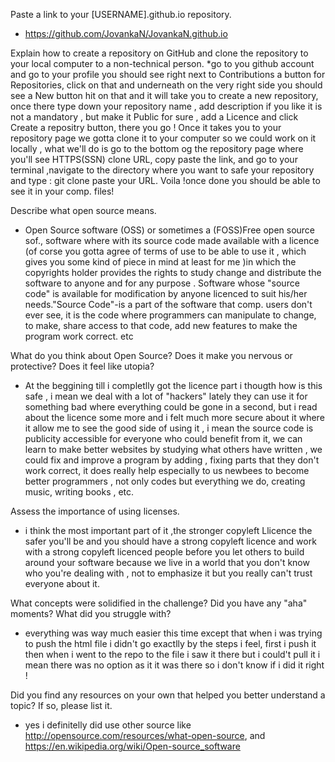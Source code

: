 Paste a link to your [USERNAME].github.io repository.
*  https://github.com/JovankaN/JovankaN.github.io

Explain how to create a repository on GitHub and clone the repository to your local computer to a non-technical person.
*go to you github account and go to your profile you should see right next to Contributions a button for Repositories, click on that and underneath on the very right side you should see a New button hit on that and it will take you to create a new repository, once there type down your repository name , add description if you like it is not a mandatory , but make it Public for sure , add a Licence and click Create a repositry button, there you go ! Once it takes you to your repository page we gotta clone it to your computer so we could work on it locally , what we'll do is go to the bottom og the repository page where you'll see HTTPS(SSN) clone URL, copy paste the link, and go to your terminal ,navigate to the directory  where you want to safe your repository and type : git clone paste your URL. Voila !once done you should be able to see it in your comp. files!

Describe what open source means.
* Open Source software (OSS) or sometimes a (FOSS)Free open source sof., software where with its source code made available with a licence (of corse you gotta agree of terms of use to be able to use it , which gives you some kind of piece in mind at least for me )in which the copyrights holder provides the rights to study change and distribute the software to anyone and for any purpose . Software whose "source code" is available for modification by anyone licenced to suit his/her needs."Source Code"-is a part of the software that comp. users don't ever see, it is the code where programmers can manipulate to change, to make, share access to that code, add new features to make the program work correct. etc

What do you think about Open Source? Does it make you nervous or protective? Does it feel like utopia?
* At the beggining till i completlly got the licence part  i thougth how is this safe , i mean we deal with a lot of "hackers" lately they can use it  for something bad where everything could be gone in a second, but i read about the licence  some more and i felt much more secure about it where it allow me to see the good side of using it ,
i mean the source code is publicity accessible  for everyone who could benefit from it, we can learn to make better websites by studying what others have written , we could fix and improve a program by adding , fixing parts that they don't work correct, it does really help especially to us newbees to become better programmers ,  not only codes but everything we do, creating music, writing books , etc.

Assess the importance of using licenses.
* i think the most important part of it ,the stronger copyleft Llicence the safer you'll be and you should have a strong copyleft licence and work with a strong copyleft licenced people before you let others to build around your software because we live in a world that you don't know who you're dealing with , not to emphasize it but you really can't trust everyone about it.

What concepts were solidified in the challenge? Did you have any "aha" moments? What did you struggle with?
* everything was way much easier this time except that when i was trying to push the html file i didn't go exactlly by the steps i feel, first i push it then when i went to the repo to the file i saw it there but i could't pull it i mean there was no option as it it was there so i don't know if i did it right !

Did you find any resources on your own that helped you better understand a topic? If so, please list it.
* yes i definitelly did use other source like http://opensource.com/resources/what-open-source, and
  https://en.wikipedia.org/wiki/Open-source_software